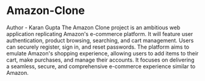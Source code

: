 # Amazon-Clone
Author - Karan Gupta
The Amazon Clone project is an ambitious web application replicating Amazon's e-commerce platform. 
It will feature user authentication, product browsing, searching, and cart management. Users can securely register, sign in, and reset passwords.
The platform aims to emulate Amazon's shopping experience, allowing users to add items to their cart, make purchases, 
and manage their accounts. It focuses on delivering a seamless, secure, and comprehensive e-commerce experience similar to Amazon.
